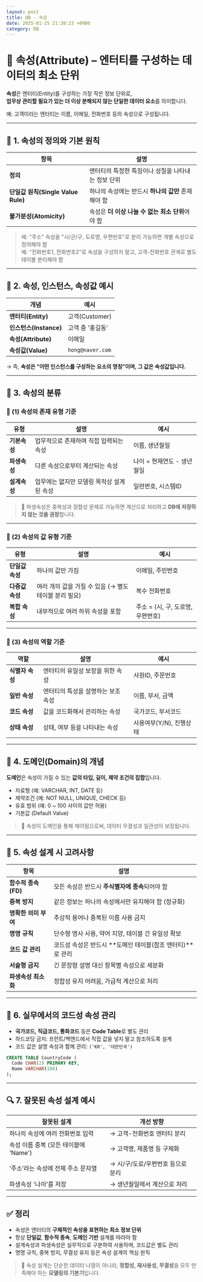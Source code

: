 ```yaml
---
layout: post
title: DB - 속성
date: 2025-01-25 21:20:23 +0900
category: DB
---
```

# 🧩 속성(Attribute) – 엔터티를 구성하는 데이터의 최소 단위

**속성**은 엔터티(Entity)를 구성하는 가장 작은 정보 단위로,  
**업무상 관리할 필요가 있는 더 이상 분해되지 않는 단일한 데이터 요소**를 의미합니다.

예: 고객이라는 엔터티는 이름, 이메일, 전화번호 등의 속성으로 구성됩니다.

---

## 📌 1. 속성의 정의와 기본 원칙

| 항목 | 설명 |
|------|------|
| **정의** | 엔터티의 특정한 특징이나 성질을 나타내는 정보 단위 |
| **단일값 원칙(Single Value Rule)** | 하나의 속성에는 반드시 **하나의 값만** 존재해야 함 |
| **불가분성(Atomicity)** | 속성은 **더 이상 나눌 수 없는 최소 단위**여야 함 |

> 예: "주소" 속성을 "시/군/구, 도로명, 우편번호"로 분리 가능하면 개별 속성으로 정의해야 함  
> 예: "전화번호1, 전화번호2"로 속성을 구성하지 말고, 고객-전화번호 관계로 별도 테이블 분리해야 함

---

## 🧠 2. 속성, 인스턴스, 속성값 예시

| 개념 | 예시 |
|------|------|
| **엔터티(Entity)** | 고객(Customer) |
| **인스턴스(Instance)** | 고객 중 '홍길동' |
| **속성(Attribute)** | 이메일 |
| **속성값(Value)** | `hong@naver.com` |

→ 즉, **속성은 “어떤 인스턴스를 구성하는 요소의 명칭”이며, 그 값은 속성값입니다.**

---

## 🧱 3. 속성의 분류

### 📌 (1) 속성의 존재 유형 기준

| 유형 | 설명 | 예시 |
|------|------|------|
| **기본속성** | 업무적으로 존재하며 직접 입력되는 속성 | 이름, 생년월일 |
| **파생속성** | 다른 속성으로부터 계산되는 속성 | 나이 = 현재연도 - 생년월일 |
| **설계속성** | 업무에는 없지만 모델링 목적상 설계된 속성 | 일련번호, 시스템ID |

> 📌 파생속성은 중복성과 정합성 문제로 가능하면 계산으로 처리하고 **DB에 저장하지 않는 것을 권장**합니다.

---

### 📌 (2) 속성의 값 유형 기준

| 유형 | 설명 | 예시 |
|------|------|------|
| **단일값 속성** | 하나의 값만 가짐 | 이메일, 주민번호 |
| **다중값 속성** | 여러 개의 값을 가질 수 있음 (→ 별도 테이블 분리 필요) | 복수 전화번호 |
| **복합 속성** | 내부적으로 여러 하위 속성을 포함 | 주소 = (시, 구, 도로명, 우편번호) |

---

### 📌 (3) 속성의 역할 기준

| 역할 | 설명 | 예시 |
|------|------|------|
| **식별자 속성** | 엔터티의 유일성 보장을 위한 속성 | 사원ID, 주문번호 |
| **일반 속성** | 엔터티의 특성을 설명하는 보조 속성 | 이름, 부서, 금액 |
| **코드 속성** | 값을 코드화해서 관리하는 속성 | 국가코드, 부서코드 |
| **상태 속성** | 상태, 여부 등을 나타내는 속성 | 사용여부(Y/N), 진행상태 |

---

## 📘 4. 도메인(Domain)의 개념

**도메인**은 속성이 가질 수 있는 **값의 타입, 길이, 제약 조건의 집합**입니다.

- 자료형 (예: VARCHAR, INT, DATE 등)
- 제약조건 (예: NOT NULL, UNIQUE, CHECK 등)
- 유효 범위 (예: 0 ~ 100 사이의 값만 허용)
- 기본값 (Default Value)

> 📌 속성이 도메인을 통해 제어됨으로써, 데이터 무결성과 일관성이 보장됩니다.

---

## 🎯 5. 속성 설계 시 고려사항

| 항목 | 설명 |
|------|------|
| **함수적 종속(FD)** | 모든 속성은 반드시 **주식별자에 종속**되어야 함 |
| **중복 방지** | 같은 정보는 하나의 속성에서만 유지해야 함 (정규화) |
| **명확한 의미 부여** | 추상적 용어나 중복된 이름 사용 금지 |
| **명명 규칙** | 단수형 명사 사용, 약어 지양, 테이블 간 유일성 확보 |
| **코드 값 관리** | 코드성 속성은 반드시 **도메인 테이블(참조 엔터티)**로 관리 |
| **서술형 금지** | 긴 문장형 설명 대신 항목별 속성으로 세분화 |
| **파생속성 최소화** | 정합성 유지 어려움, 가급적 계산으로 처리 |

---

## 🧾 6. 실무에서의 코드성 속성 관리

- **국가코드, 직급코드, 통화코드** 등은 **Code Table**로 별도 관리
- 하드코딩 금지: 프런트/백엔드에서 직접 값을 넣지 말고 참조하도록 설계
- 코드 값은 설명 속성과 함께 관리: `('KR', '대한민국')`

```sql
CREATE TABLE CountryCode (
  Code CHAR(2) PRIMARY KEY,
  Name VARCHAR(100)
);
```

---

## 🔍 7. 잘못된 속성 설계 예시

| 잘못된 설계 | 개선 방향 |
|-------------|-----------|
| 하나의 속성에 여러 전화번호 입력 | → 고객-전화번호 엔터티 분리 |
| 속성 이름 중복 (모든 테이블에 'Name') | → 고객명, 제품명 등 구체화 |
| ‘주소’라는 속성에 전체 주소 문자열 | → 시/구/도로/우편번호 등으로 분리 |
| 파생속성 '나이'를 저장 | → 생년월일에서 계산으로 처리 |

---

## ✅ 정리

- 속성은 엔터티의 **구체적인 속성을 표현하는 최소 정보 단위**
- 항상 **단일값**, **함수적 종속**, **도메인 기반** 설계를 따라야 함
- 설계속성과 파생속성은 실무적으로 구분하여 사용하며, 코드값은 별도 관리
- 명명 규칙, 중복 방지, 무결성 유지 등은 속성 설계의 핵심 원칙

> 📌 속성 설계는 단순한 데이터 나열이 아니라, **정합성, 재사용성, 무결성**을 모두 만족해야 하는 **모델링의 기본기**입니다.
